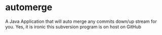 automerge
=========

A Java Application that will auto merge any commits down/up stream for you. Yes, it is ironic this subversion program is on host on GitHub
